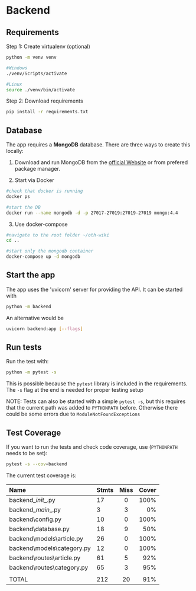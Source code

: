 # Backend

## Requirements 

Step 1: Create virtualenv (optional)
```bash
python -m venv venv

#Windows
./venv/Scripts/activate

#Linux
source ./venv/bin/activate
```

Step 2: Download requirements
```bash
pip install -r requirements.txt
```

## Database
The app requires a **MongoDB** database. There are three ways to create this locally:

1. Download and run MongoDB from the [official Website](*https://www.mongodb.com/) or from prefered package manager.
    
2. Start via Docker 
```bash 
#check that docker is running 
docker ps 

#start the DB
docker run --name mongodb -d -p 27017-27019:27019-27019 mongo:4.4
```

3. Use docker-compose
```bash
#navigate to the root folder ~/oth-wiki 
cd ..

#start only the mongodb container
docker-compose up -d mongodb
```

## Start the app 
The app uses the 'uvicorn' server for providing the API. It can be started with
```bash
python -m backend
```

An alternative would be
```bash
uvicorn backend:app [--flags]
```
## Run tests
Run the test with:
```bash
python -m pytest -s
```
This is possible because the `pytest` library is included in the requirements. The `-s` flag at the end is needed for proper testing setup 

NOTE: Tests can also be started with a simple `pytest -s`, but this requires that the current path was added to `PYTHONPATH` before. Otherwise there could be some errors due to `ModuleNotFoundExceptions`

## Test Coverage

If you want to run the tests and check code coverage, use (`PYTHONPATH` needs to be set):
```bash
pytest -s --cov=backend
```

The current test coverage is:  

|Name                       |Stmts |Miss |Cover |
|:---                       |---   |:---:|  ---:|
|backend\__init__.py        |17    |0    |  100%|
|backend\__main__.py        | 3    |3    |    0%|
|backend\config.py          |10    |0    |  100%|
|backend\database.py        |18    |9    |   50%|
|backend\models\article.py  |26    |0    |  100%|
|backend\models\category.py |12    |0    |  100%|
|backend\routes\article.py  |61    |5    |   92%|
|backend\routes\category.py |65    |3    |   95%|
||||
|TOTAL                      |212   |20   |   91%|